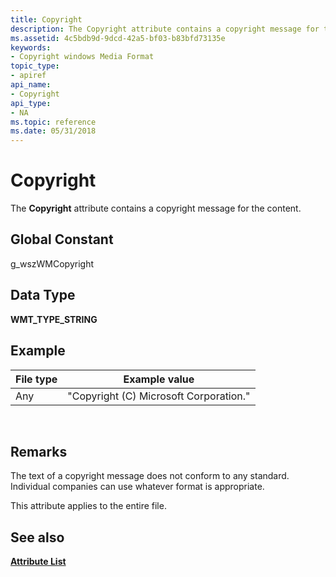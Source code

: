```yaml
---
title: Copyright
description: The Copyright attribute contains a copyright message for the content.
ms.assetid: 4c5bdb9d-9dcd-42a5-bf03-b83bfd73135e
keywords:
- Copyright windows Media Format
topic_type:
- apiref
api_name:
- Copyright
api_type:
- NA
ms.topic: reference
ms.date: 05/31/2018
---
```


# Copyright

The **Copyright** attribute contains a copyright message for the content.

## Global Constant

g\_wszWMCopyright

## Data Type

**WMT\_TYPE\_STRING**

## Example



| File type | Example value                          |
|-----------|----------------------------------------|
| Any       | "Copyright (C) Microsoft Corporation." |



 

## Remarks

The text of a copyright message does not conform to any standard. Individual companies can use whatever format is appropriate.

This attribute applies to the entire file.

## See also

<dl> <dt>

[**Attribute List**](attribute-list.md)
</dt> </dl>

 

 




